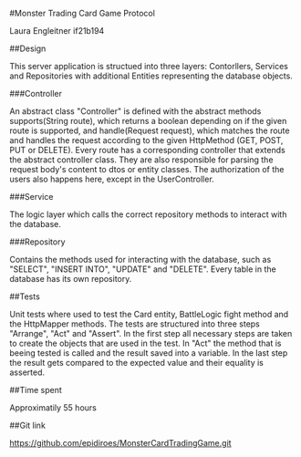 #Monster Trading Card Game Protocol

Laura Engleitner if21b194


##Design

This server application is structued into three layers: Contorllers, Services and Repositories with additional Entities representing the database objects.

###Controller

An abstract class "Controller" is defined with the abstract methods supports(String route), which returns a boolean depending on if the given route is supported, and handle(Request request), which matches the route and handles the request according to the given HttpMethod (GET, POST, PUT or DELETE).
Every route has a corresponding controller that extends the abstract controller class.
They are also responsible for parsing the request body's content to dtos or entity classes. 
The authorization of the users also happens here, except in the UserController.


###Service

The logic layer which calls the correct repository methods to interact with the database.

###Repository

Contains the methods used for interacting with the database, such as "SELECT", "INSERT INTO", "UPDATE" and "DELETE".
Every table in the database has its own repository.


##Tests 

Unit tests where used to test the Card entity, BattleLogic fight method and the HttpMapper methods.
The tests are structured into three steps "Arrange", "Act" and "Assert".
In the first step all necessary steps are taken to create the objects that are used in the test.
In "Act" the method that is beeing tested is called and the result saved into a variable.
In the last step the result gets compared to the expected value and their equality is asserted.


##Time spent

Approximatily 55 hours


##Git link

https://github.com/epidiroes/MonsterCardTradingGame.git
